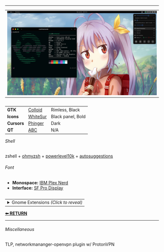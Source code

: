 ** **

<table><tr><td><img src="/images/2022-07-23-nocturnal.png"></td></tr></table>

<table align="right">
  <tr>
    <td><b>GTK</b></td>
    <td>
      <a href="https://www.pling.com/p/1661959">Colloid</a>
    </td>
    <td>Rimless, Black</td>
  </tr>
  <tr>
    <td><b>Icons</b></td>
    <td>
      <a href="https://www.pling.com/p/1405756">WhiteSur</a>
    </td>
    <td>Black panel, Bold</td>
  </tr>
  <tr>
    <td><b>Cursors</b></td>
    <td>
      <a href="https://www.pling.com/p/1690782">Phinger</a>
    </td>
    <td>Dark</td>
  </tr>
  <tr>
    <td><b>QT</b></td>
    <td>
      <a href="https://www.youtube.com/watch?v=dQw4w9WgXcQ">ABC</a>
    </td>
    <td>N/A</td>
  </tr>
</table>

<h6>Shell</h6>
zshell + <a href="https://ohmyz.sh/">ohmyzsh</a> + <a href="https://github.com/romkatv/powerlevel10k">powerlevel10k</a> + <a href="https://github.com/zsh-users/zsh-autosuggestions">autosuggestions</a>

<h6>Font</h6>
<ul>
  <li><b>Monospace:</b> <a href="https://www.nerdfonts.com/font-downloads">IBM Plex Nerd</a></li>
  <li><b>Interface:</b> <a href="https://www.cufonfonts.com/font/sf-pro-display">SF Pro Display</a></li>
</ul>

<table align="right">
<tr>
  <td>
  <details>
  <summary>Gnome Extensions<i> (Click to reveal)</i></summary>
  <ul>
    <li><a href="https://extensions.gnome.org/extension/615/appindicator-support/">Appindicator support</a></li>
    <li><a href="https://extensions.gnome.org/extension/3499/application-volume-mixer/">Application Volume Mixer</a></li>
    <li><a href="https://extensions.gnome.org/extension/3628/arcmenu/">ArcMenu</a></li>
    <li><a href="https://extensions.gnome.org/extension/3843/just-perfection/">Just Perfection</a></li>
    <li><a href="https://extensions.gnome.org/extension/4693/rounded-system-menu-buttons/">Rounded System Menu Buttons</a></li>
    <li><a href="https://extensions.gnome.org/extension/906/sound-output-device-chooser/">Sound Input & Output Device Chooser</a></li>
    <li><a href="https://extensions.gnome.org/extension/4798/thinkpad-battery-threshold/">Thinkpad Battery Threshold</a></li>
    <li><a href="https://extensions.gnome.org/extension/19/user-themes/">User Themes</a></li>
    <li><a href="https://extensions.gnome.org/extension/3952/workspace-indicator/">Workspace indicator</a></li>
    <li><a href="https://extensions.gnome.org/extension/7/removable-drive-menu/">Removable Drive Menu</a></li>
    <li><a href="https://extensions.gnome.org/extension/2741/remove-alttab-delay-v2/">Remove Alt+Tab Delay</a></li>
    <li><a href="https://extensions.gnome.org/extension/4135/espresso/">Espresso</a></li>
    <li><a href="https://extensions.gnome.org/extension/3193/blur-my-shell/">Blur My Shell</a></li>
  </ul>
  </details>
  </td>
</tr>
</table>
</br>

<a href="https://github.com/czarhex/dotfiles#readme"><b>⬅ RETURN</b></a>
** **
<h6>Miscellaneous</h6>
TLP, networkmananger-openvpn plugin w/ ProtonVPN
